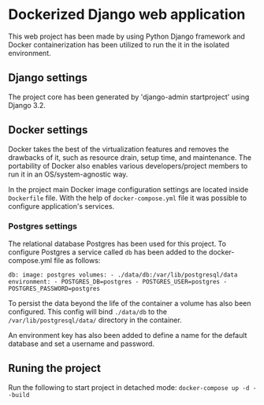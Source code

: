 # Dockerized Django web application

This web project has been made by using Python Django framework and Docker containerization has been utilized to run the it in the isolated environment. 

## Django settings

The project core has been generated by 'django-admin startproject' using Django 3.2.

## Docker settings

Docker takes the best of the virtualization features and removes the drawbacks of it, such as resource drain, setup time, and maintenance. The portability of Docker also enables various developers/project members to run it in an OS/system-agnostic way. 

In the project main Docker image configuration settings are located inside ``Dockerfile`` file. With the help of ``docker-compose.yml`` file it was possible to configure application's services.

### Postgres settings

The relational database Postgres has been used for this project. To configure Postgres a service called `db` has been added to the docker-compose.yml file as follows:

``
db:
    image: postgres
    volumes:
      - ./data/db:/var/lib/postgresql/data
    environment:
      - POSTGRES_DB=postgres
      - POSTGRES_USER=postgres
      - POSTGRES_PASSWORD=postgres
``

To persist the data beyond the life of the container a volume has also been configured. This config will bind ``./data/db`` to the ``/var/lib/postgresql/data/`` directory in the container.

An environment key has also been added to define a name for the default database and set a username and password.

## Runing the project

Run the following to start project in detached mode: 
`docker-compose up -d --build`